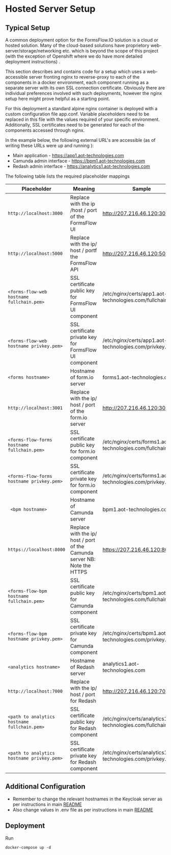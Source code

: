 # Hosted Server Setup
## Typical Setup

A common deployment option for the FormsFlow.IO solution is a cloud or hosted solution. Many of the cloud-based solutions have proprietory web-server/storage/networking etc. which is beyond the scope of this project (with the exception of Openshift where we do have more detailed deployment instructions) .

This section describes and contains code for a setup which uses a web-accessible server fronting nginx to reverse-proxy to each of the components in a docker environment, each component running as a separate server with its own SSL connection certificate.
 Obviously there are individual preferences involved with such deployments, however the nginx setup here might prove helpful as a starting point. 

For this deployment a standard alpine nginx container is deployed with a custom configuration file app.conf. Variable placeholders need to be replaced in this file with the values required of your specific environment. Additionally, SSL certificates need to be generated for each of the components accessed through nginx.  

In the example below, the following external URL's are accessible (as of writing these URLs were up and running ):


* Main application - https://app1.aot-technologies.com
* Camunda admin interface - https://bpm1.aot-technologies.com
* Redash admin interface - https://analytics1.aot-technologies.com

The following table lists the required placeholder mappings


Placeholder | Meaning | Sample 
--- | --- | --- 
`http://localhost:3000`| Replace with the ip /host / port of the FormsFlow UI|   http://207.216.46.120:3000;
`http://localhost:5000` | Replace with the ip/ host / portf the FormsFlow API|  http://207.216.46.120:5000;
`<forms-flow-web hostname fullchain.pem>`|SSL certificate public key for FormsFlow UI component|/etc/nginx/certs/app1.aot-technologies.com/fullchain.pem
`<forms-flow-web hostname privkey.pem>`|SSL certificate private key for FormsFlow UI component| /etc/nginx/certs/app1.aot-technologies.com/privkey.pem
`<forms hostname>`| Hostname of form.io server | forms1.aot-technologies.com
`http://localhost:3001`| Replace with the ip/ host / port of the form.io server|  http://207.216.46.120:3001;
`<forms-flow-forms hostname fullchain.pem>`|SSL certificate public key for form.io component| /etc/nginx/certs/forms1.aot-technologies.com/fullchain.pem;
`<forms-flow-forms hostname privkey.pem>`|SSL certificate private key for form.io component| /etc/nginx/certs/forms1.aot-technologies.com/privkey.pem;|
` <bpm hostname>`| Hostname of Camunda server | bpm1.aot-technologies.com
`https://localhost:8000`| Replace with the ip/ host / port of the Camunda server NB: Note the HTTPS | https://207.216.46.120:8000
`<forms-flow-bpm hostname fullchain.pem>`|SSL certificate public key for Camunda component| /etc/nginx/certs/bpm1.aot-technologies.com/fullchain.pem
`<forms-flow-bpm hostname privkey.pem>`|SSL certificate private key for Camunda component| /etc/nginx/certs/bpm1.aot-technologies.com/privkey.pem
`<analytics hostname>`| Hostname of Redash server |  analytics1.aot-technologies.com
`http://localhost:7000`| Replace with the ip/ host / port for Redash |  http://207.216.46.120:7000
`<path to analytics hostname fullchain.pem>`|SSL certificate public key for Redash component| /etc/nginx/certs/analytics1.aot-technologies.com/fullchain.pem
`<path to analytics hostname privkey.pem>`|SSL certificate private key for Redash component| /etc/nginx/certs/analytics1.aot-technologies.com/privkey.pem
 

Additional Configuration
-------------------------

  - Remember to change the relevant hostnames in the Keycloak server as per instructions in main [README](../README)
  - Also change values in .env file as per instructions in main [README](../README)

## Deployment
Run 
```code
docker-compose up -d
```
